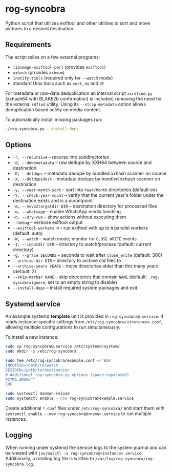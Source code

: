 # rog-syncobra
Python script that utilizes exiftool and other utilities to sort and move
pictures to a desired destination.

## Requirements

The script relies on a few external programs:

- `libimage-exiftool-perl` (provides `exiftool`)
- `xxhash` (provides `xxhsum`)
- `inotify-tools` (required only for `--watch` mode)
- standard Unix tools such as `sort`, `du` and `df`

For metadata or raw-data deduplication an internal script `xxrdfind.py`
(xxhash64 with BLAKE2b confirmation) is included, removing the need for the
external `rdfind` utility. Using its `--strip-metadata` option allows
deduplication based solely on media content.

To automatically install missing packages run:

```bash
./rog-syncobra.py --install-deps
```

## Options

- `-r, --recursive` – recurse into subdirectories
- `-d, --ddwometadata` – raw dedupe by XXH64 between source and destination
- `-D, --deldupi` – metadata dedupe by bundled xxhash scanner on source
- `-X, --deldupidest` – metadata dedupe by bundled xxhash scanner on destination
- `-y, --year-month-sort` – sort into `Year/Month` directories (default on)
- `-Y, --check-year-mount` – verify that the current year's folder under the
  destination exists and is a mountpoint
- `-m, --move2targetdir DIR` – destination directory for processed files
- `-w, --whatsapp` – enable WhatsApp media handling
- `-n, --dry-run` – show actions without executing them
- `--debug` – verbose exiftool output
- `--exiftool-workers N` – run exiftool with up to `N` parallel workers (default: auto)
- `-W, --watch` – watch mode; monitor for `CLOSE_WRITE` events
- `-I, --inputdir DIR` – directory to watch/process (default: current directory)
- `-g, --grace SECONDS` – seconds to wait after `close_write` (default: 300)
- `--archive-dir DIR` – directory to archive old files to
- `--archive-years YEARS` – move directories older than this many years (default: 2)
- `--skip-marker NAME` – skip directories that contain `NAME` (default: `.rog-syncobraignore`; set to an empty string to disable)
- `--install-deps` – install required system packages and exit

## Systemd service
An example systemd **template** unit is provided in `rog-syncobra@.service`. It
reads instance-specific settings from `/etc/rog-syncobra/<instance>.conf`,
allowing multiple configurations to run simultaneously.

To install a new instance:

```bash
sudo cp rog-syncobra@.service /etc/systemd/system/
sudo mkdir -p /etc/rog-syncobra

sudo tee /etc/rog-syncobra/example.conf <<'EOF'
INPUTDIR=/path/to/watch
DESTDIR=/path/to/destination
# Additional rog-syncobra.py options (space-separated)
EXTRA_ARGS=""
EOF

sudo systemctl daemon-reload
sudo systemctl enable --now rog-syncobra@example.service
```

Create additional `*.conf` files under `/etc/rog-syncobra/` and start them with
`systemctl enable --now rog-syncobra@<name>.service` to run multiple instances.

## Logging

When running under systemd the service logs to the system journal and can be
viewed with `journalctl -u rog-syncobra@<instance>.service`.  Additionally, a
rotating log file is written to `/var/log/rog-syncobra/rog-syncobra.log`.
